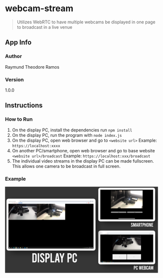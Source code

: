 # webcam-stream

> Utilizes WebRTC to have multiple webcams be displayed in one page to broadcast in a live venue

## App Info

### Author

Raymund Theodore Ramos

### Version

1.0.0

## Instructions

### How to Run

1. On the display PC, install the dependencies run ```npm install```
2. On the display PC, run the program with ```node index.js```
3. On the display PC, open web browser and go to ```<website url>``` Example: ```https://localhost:xxxx```
4. On another PC/smartphone, open web browser and go to base website ```<website url>/broadcast``` Example: ```https://localhost:xxx/broadcast```
5. The individual video streams in the display PC can be made fullscreen. This allows one camera to be broadcast in full screen.

### Example
![Example](/screenshots/WEBCAM_EXAMPLE.jpg)
